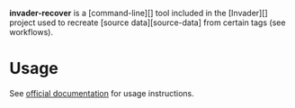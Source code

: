 **invader-recover** is a [command-line][] tool included in the [Invader][] project used to recreate [source data][source-data] from certain tags (see workflows).

# Usage
See [official documentation][docs] for usage instructions.

[docs]: https://github.com/SnowyMouse/invader#invader-recover
